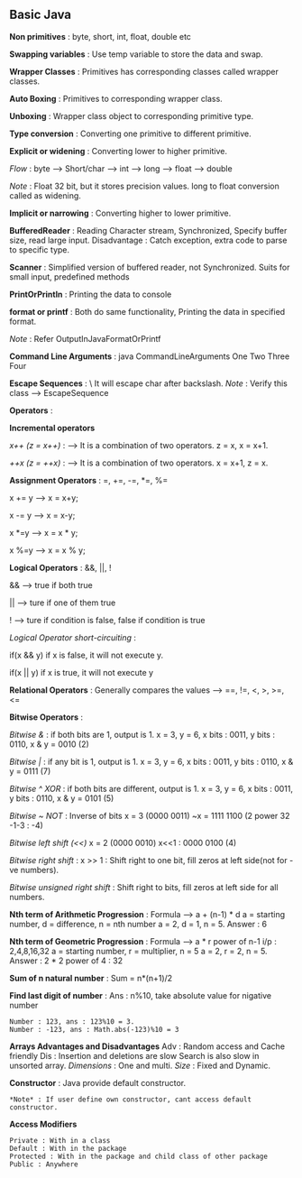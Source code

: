 ## Basic Java
**Non primitives** : byte, short, int, float, double etc

**Swapping variables** : Use temp variable to store the data and swap.

**Wrapper Classes** : Primitives has corresponding classes called wrapper classes.

**Auto Boxing** : Primitives to corresponding wrapper class.

**Unboxing** : Wrapper class object to corresponding primitive type.

**Type conversion** : Converting one primitive to different primitive.

**Explicit or widening** : Converting lower to higher primitive.

*Flow* : byte --> Short/char --> int --> long --> float --> double

*Note* : Float 32 bit, but it stores precision values. long to float conversion called as 
widening.

**Implicit or narrowing** : Converting higher to lower primitive.

**BufferedReader** : Reading Character stream, Synchronized, Specify buffer size, read
large input. Disadvantage : Catch exception, extra code to parse to specific type.

**Scanner** : Simplified version of buffered reader, not Synchronized. Suits for small input,
predefined methods

**PrintOrPrintln** : Printing the data to console

**format or printf** : Both do same functionality, Printing the data in specified format.

*Note* : Refer OutputInJavaFormatOrPrintf

**Command Line Arguments** : java CommandLineArguments One Two Three Four

**Escape Sequences** : \ It will escape char after backslash.
*Note* : Verify this class --> EscapeSequence

**Operators** : 

**Incremental operators**

*x++ (z = x++)* : --> It is a combination of two operators. z = x, x = x+1.

*++x (z = ++x)* : --> It is a combination of two operators. x = x+1, z = x.

**Assignment Operators** : =, +=, -=, *=, %=

x += y --> x = x+y;

x -= y --> x = x-y;

x *=y --> x = x * y;

x %=y --> x = x % y;

**Logical Operators** : &&, ||, !

&& --> true if both true 

|| --> ture if one of them true

! --> ture if condition is false, false if condition is true

*Logical Operator short-circuiting* : 

if(x && y) if x is false, it will not execute y.

if(x || y) if x is true, it will not execute y

**Relational Operators** : Generally compares the values --> ==, !=, <, >, >=, <=

**Bitwise Operators** : 

*Bitwise &* : if both bits are 1, output is 1.
  x = 3, y = 6, x bits : 0011, y bits : 0110, x & y = 0010 (2)

*Bitwise |* : if any bit is 1, output is 1.
    x = 3, y = 6, x bits : 0011, y bits : 0110, x & y = 0111 (7)

*Bitwise ^ XOR* : if both bits are different, output is 1.
    x = 3, y = 6, x bits : 0011, y bits : 0110, x & y = 0101 (5)

*Bitwise ~ NOT* : Inverse of bits 
    x = 3 (0000 0011) ~x = 1111 1100 (2 power 32 -1-3 : -4)

*Bitwise left shift (<<)* x = 2 (0000 0010) x<<1 : 0000 0100 (4)

*Bitwise right shift* : x >> 1 : Shift right to one bit, fill zeros at left side(not for -ve numbers).

*Bitwise unsigned right shift* : Shift right to bits, fill zeros at left side for all numbers.

**Nth term of Arithmetic Progression** : Formula --> a + (n-1) * d
    a = starting number, d = difference, n = nth number
    a = 2, d = 1, n = 5. Answer : 6

**Nth term of Geometric Progression** : Formula --> a * r power of n-1
    i/p : 2,4,8,16,32
    a = starting number, r = multiplier, n = 5
    a = 2, r = 2, n = 5. Answer : 2 * 2 power of 4 : 32

**Sum of n natural number** : Sum = n*(n+1)/2

**Find last digit of number** : Ans : n%10, take absolute value for nigative number
    
    Number : 123, ans : 123%10 = 3. 
    Number : -123, ans : Math.abs(-123)%10 = 3

**Arrays Advantages and Disadvantages**
    Adv : Random access and Cache friendly
    Dis : Insertion and deletions are slow
          Search is also slow in unsorted array.
 *Dimensions* : One and multi.
 *Size* : Fixed and Dynamic.

**Constructor** : Java provide default constructor.

    *Note* : If user define own constructor, cant access default constructor.

**Access Modifiers**
    
    Private : With in a class
    Default : With in the package
    Protected : With in the package and child class of other package
    Public : Anywhere
